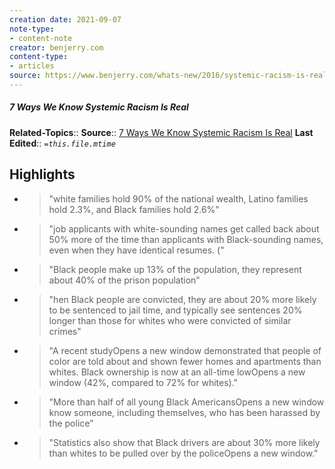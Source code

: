 ```yaml
---
creation date: 2021-09-07
note-type:
- content-note
creator: benjerry.com
content-type: 
- articles
source: https://www.benjerry.com/whats-new/2016/systemic-racism-is-real
---
```

##### 7 Ways We Know Systemic Racism Is Real
**Related-Topics**:: 
**Source**:: [7 Ways We Know Systemic Racism Is Real](https://www.benjerry.com/whats-new/2016/systemic-racism-is-real)
**Last Edited**:: *`=this.file.mtime`*

## Highlights
- > "white families hold 90% of the national wealth, Latino families hold 2.3%, and Black families hold 2.6%" 
- > "job applicants with white-sounding names get called back about 50% more of the time than applicants with Black-sounding names, even when they have identical resumes. (" 
- > "Black people make up 13% of the population, they represent about 40% of the prison population" 
- > "hen Black people are convicted, they are about 20% more likely to be sentenced to jail time, and typically see sentences 20% longer than those for whites who were convicted of similar crimes" 
- > "A recent studyOpens a new window demonstrated that people of color are told about and shown fewer homes and apartments than whites. Black ownership is now at an all-time lowOpens a new window (42%, compared to 72% for whites)." 
- > "More than half of all young Black AmericansOpens a new window know someone, including themselves, who has been harassed by the police" 
- > "Statistics also show that Black drivers are about 30% more likely than whites to be pulled over by the policeOpens a new window." 
